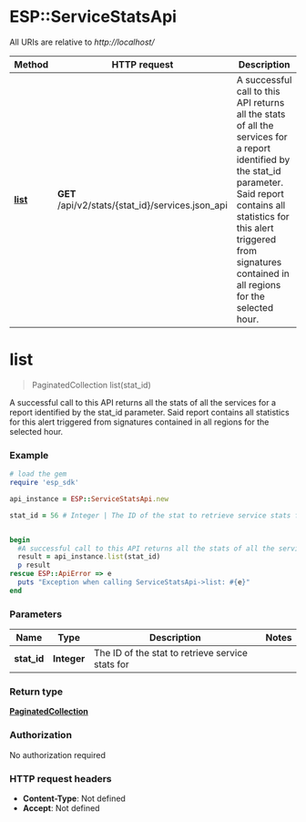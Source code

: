 # ESP::ServiceStatsApi

All URIs are relative to *http://localhost/*

Method | HTTP request | Description
------------- | ------------- | -------------
[**list**](ServiceStatsApi.md#list) | **GET** /api/v2/stats/{stat_id}/services.json_api | A successful call to this API returns all the stats of all the services for a report identified by the stat_id parameter. Said report contains all statistics for this alert triggered from signatures contained in all regions for the selected hour.


# **list**
> PaginatedCollection list(stat_id)

A successful call to this API returns all the stats of all the services for a report identified by the stat_id parameter. Said report contains all statistics for this alert triggered from signatures contained in all regions for the selected hour.

### Example
```ruby
# load the gem
require 'esp_sdk'

api_instance = ESP::ServiceStatsApi.new

stat_id = 56 # Integer | The ID of the stat to retrieve service stats for


begin
  #A successful call to this API returns all the stats of all the services for a report identified by the stat_id parameter. Said report contains all statistics for this alert triggered from signatures contained in all regions for the selected hour.
  result = api_instance.list(stat_id)
  p result
rescue ESP::ApiError => e
  puts "Exception when calling ServiceStatsApi->list: #{e}"
end
```

### Parameters

Name | Type | Description  | Notes
------------- | ------------- | ------------- | -------------
 **stat_id** | **Integer**| The ID of the stat to retrieve service stats for | 

### Return type

[**PaginatedCollection**](PaginatedCollection.md)

### Authorization

No authorization required

### HTTP request headers

 - **Content-Type**: Not defined
 - **Accept**: Not defined



